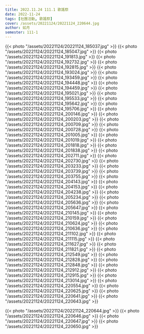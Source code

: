 ```yaml
---
title: 2022.11.24 111.1 歌謠祭
date: 2022-11-24
tags: [社團活動, 歌謠祭]
cover: /assets/20221124/20221124_220644.jpg
author: 如月
semester: 111-1
---
```


{{< photo "/assets/20221124/20221124_185037.jpg" >}} {{< photo "/assets/20221124/20221124_185047.jpg" >}}
{{< photo "/assets/20221124/20221124_191813.jpg" >}} {{< photo "/assets/20221124/20221124_192732.jpg" >}}
{{< photo "/assets/20221124/20221124_192815.jpg" >}} {{< photo "/assets/20221124/20221124_193024.jpg" >}}
{{< photo "/assets/20221124/20221124_193459.jpg" >}} {{< photo "/assets/20221124/20221124_194448.jpg" >}}
{{< photo "/assets/20221124/20221124_194459.jpg" >}} {{< photo "/assets/20221124/20221124_195021.jpg" >}}
{{< photo "/assets/20221124/20221124_195533.jpg" >}} {{< photo "/assets/20221124/20221124_195642.jpg" >}}
{{< photo "/assets/20221124/20221124_195706.jpg" >}} {{< photo "/assets/20221124/20221124_200146.jpg" >}}
{{< photo "/assets/20221124/20221124_200203.jpg" >}} {{< photo "/assets/20221124/20221124_200709.jpg" >}}
{{< photo "/assets/20221124/20221124_200728.jpg" >}} {{< photo "/assets/20221124/20221124_201005.jpg" >}}
{{< photo "/assets/20221124/20221124_201019.jpg" >}} {{< photo "/assets/20221124/20221124_201818.jpg" >}}
{{< photo "/assets/20221124/20221124_201838.jpg" >}} {{< photo "/assets/20221124/20221124_202711.jpg" >}}
{{< photo "/assets/20221124/20221124_202730.jpg" >}} {{< photo "/assets/20221124/20221124_203233.jpg" >}}
{{< photo "/assets/20221124/20221124_203739.jpg" >}} {{< photo "/assets/20221124/20221124_203755.jpg" >}}
{{< photo "/assets/20221124/20221124_204143.jpg" >}} {{< photo "/assets/20221124/20221124_204153.jpg" >}}
{{< photo "/assets/20221124/20221124_204238.jpg" >}} {{< photo "/assets/20221124/20221124_205234.jpg" >}}
{{< photo "/assets/20221124/20221124_205636.jpg" >}} {{< photo "/assets/20221124/20221124_205647.jpg" >}}
{{< photo "/assets/20221124/20221124_210145.jpg" >}} {{< photo "/assets/20221124/20221124_210159.jpg" >}}
{{< photo "/assets/20221124/20221124_210624.jpg" >}} {{< photo "/assets/20221124/20221124_210636.jpg" >}}
{{< photo "/assets/20221124/20221124_211102.jpg" >}} {{< photo "/assets/20221124/20221124_211115.jpg" >}}
{{< photo "/assets/20221124/20221124_211627.jpg" >}} {{< photo "/assets/20221124/20221124_211821.jpg" >}}
{{< photo "/assets/20221124/20221124_212549.jpg" >}} {{< photo "/assets/20221124/20221124_212828.jpg" >}}
{{< photo "/assets/20221124/20221124_212848.jpg" >}} {{< photo "/assets/20221124/20221124_212912.jpg" >}}
{{< photo "/assets/20221124/20221124_212915.jpg" >}} {{< photo "/assets/20221124/20221124_213014.jpg" >}}
{{< photo "/assets/20221124/20221124_220554.jpg" >}} {{< photo "/assets/20221124/20221124_220625.jpg" >}}
{{< photo "/assets/20221124/20221124_220641.jpg" >}} {{< photo "/assets/20221124/20221124_220643.jpg" >}}

{{< photo "/assets/20221124/20221124_220644.jpg" >}}
{{< photo "/assets/20221124/20221124_220646.jpg" >}}
{{< photo "/assets/20221124/20221124_220647.jpg" >}}
{{< photo "/assets/20221124/20221124_220650.jpg" >}}
